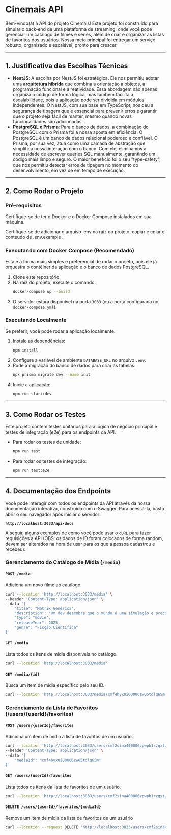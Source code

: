 # Cinemais API

Bem-vindo(a) à API do projeto Cinemais! Este projeto foi construído para simular o back-end de uma plataforma de streaming, onde você pode gerenciar um catálogo de filmes e séries, além de criar e organizar as listas de favoritos dos usuários. Nossa meta principal foi entregar um serviço robusto, organizado e escalável, pronto para crescer.

---

## 1. Justificativa das Escolhas Técnicas

* **NestJS**: A escolha por NestJS foi estratégica. Ele nos permitiu adotar uma **arquitetura híbrida** que combina a orientação a objetos, a programação funcional e a reatividade. Essa abordagem não apenas organiza o código de forma lógica, mas também facilita a escalabilidade, pois a aplicação pode ser dividida em módulos independentes. O NestJS, com sua base em TypeScript, nos deu a segurança de tipagem que é essencial para prevenir erros e garantir que o projeto seja fácil de manter, mesmo quando novas funcionalidades são adicionadas.
* **PostgreSQL e Prisma**: Para o banco de dados, a combinação do PostgreSQL com o Prisma foi a nossa aposta em eficiência. O PostgreSQL é um banco de dados relacional poderoso e confiável. O Prisma, por sua vez, atua como uma camada de abstração que simplifica nossa interação com o banco. Com ele, eliminamos a necessidade de escrever queries SQL manualmente, garantindo um código mais limpo e seguro. O maior benefício foi o seu "type-safety", que nos permitiu detectar erros de tipagem no momento do desenvolvimento, em vez de em tempo de execução.

---

## 2. Como Rodar o Projeto

### Pré-requisitos
Certifique-se de ter o Docker e o Docker Compose instalados em sua máquina.

Certifique-se de adicionar o arquivo .env na raiz do projeto, copiar e colar o conteudo de .env.example .

### Executando com Docker Compose (Recomendado)
Esta é a forma mais simples e preferencial de rodar o projeto, pois ele já orquestra o contêiner da aplicação e o banco de dados PostgreSQL.

1.  Clone este repositório.
2.  Na raiz do projeto, execute o comando:
    ```bash
    docker-compose up --build
    ```
3.  O servidor estará disponível na porta `3033` (ou a porta configurada no `docker-compose.yml`).

### Executando Localmente
Se preferir, você pode rodar a aplicação localmente.

1.  Instale as dependências:
    ```bash
    npm install
    ```
2.  Configure a variável de ambiente `DATABASE_URL` no arquivo `.env`.
3.  Rode a migração do banco de dados para criar as tabelas:
    ```bash
    npx prisma migrate dev --name init
    ```
4.  Inicie a aplicação:
    ```bash
    npm run start:dev
    ```

---

## 3. Como Rodar os Testes

Este projeto contém testes unitários para a lógica de negócio principal e testes de integração (e2e) para os endpoints da API.

* Para rodar os testes de unidade:
    ```bash
    npm run test
    ```
* Para rodar os testes de integração:
    ```bash
    npm run test:e2e
    ```

---

## 4. Documentação dos Endpoints

Você pode interagir com todos os endpoints da API através da nossa documentação interativa, construída com o Swagger. Para acessá-la, basta abrir o seu navegador após iniciar o servidor:

**`http://localhost:3033/api-docs`**

A seguir, alguns exemplos de como você pode usar o `cURL` para fazer requisições à API (OBS: os dados de ID foram colocados de forma random, devem ser alterados na hora de usar para os que a pessoa cadastrou e recebeu):

### Gerenciamento do Catálogo de Mídia (`/media`)

#### **`POST /media`**
Adiciona um novo filme ao catálogo.

```bash
curl --location 'http://localhost:3033/media' \
--header 'Content-Type: application/json' \
--data '{
    "title": "Matrix Genérica",
    "description": "Um dev descobre que o mundo é uma simulação e precisa debugá-lo.",
    "type": "movie",
    "releaseYear": 2025,
    "genre": "Ficção Científica"
}'
```

#### **`GET /media`**
Lista todos os itens de mídia disponíveis no catálogo.

```bash
curl --location 'http://localhost:3033/media'
```

#### **`GET /media/{id}`**
Busca um item de mídia específico pelo seu ID.

```bash
curl --location 'http://localhost:3033/media/cmf4hyx0i00006zw05tdlq65m'
```

### Gerenciamento da Lista de Favoritos (/users/{userId}/favorites)

#### **`POST /users/{userId}/favorites`**
Adiciona um item de mídia à lista de favoritos de um usuário.

```bash
curl --location 'http://localhost:3033/users/cmf2sina400006zpwpb1rzqxt/favorites' \
--header 'Content-Type: application/json' \
--data '{
    "mediaId": "cmf4hyx0i00006zw05tdlq65m"
}'
```

#### **`GET /users/{userId}/favorites`**
Lista todos os itens da lista de favoritos de um usuário.

```bash
curl --location 'http://localhost:3033/users/cmf2sina400006zpwpb1rzqxt/favorites'
```

#### **`DELETE /users/{userId}/favorites/{mediaId}`**
Remove um item de mídia da lista de favoritos de um usuário

```bash
curl --location --request DELETE 'http://localhost:3033/users/cmf2sina400006zpwpb1rzqxt/favorites/cmf4hyx0i00006zw05tdlq65m'
```
